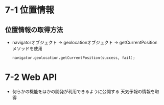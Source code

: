 # 7-1 位置情報
## 位置情報の取得方法
- navigatorオブジェクト → geolocationオブジェクト → getCurrentPositionメソッドを使用
  
      navigator.geolocation.getCurrentPosition(success, fail);

# 7-2 Web API
- 何らかの機能をほかの開発が利用できるように公開する
天気予報の情報を取得
